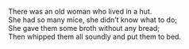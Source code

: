There was an old woman who lived in a hut.  
She had so many mice, she didn’t know what to do;  
She gave them some broth without any bread;  
Then whipped them all soundly and put them to bed.  
